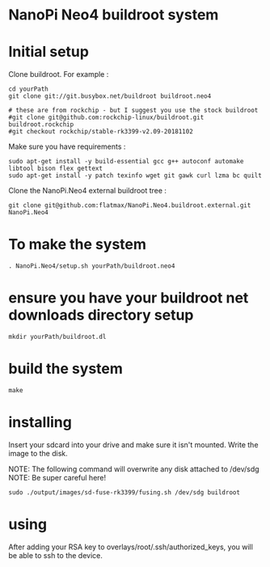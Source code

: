 # NanoPi Neo4 buildroot system

# Initial setup

Clone buildroot. For example :

```
cd yourPath
git clone git://git.busybox.net/buildroot buildroot.neo4

# these are from rockchip - but I suggest you use the stock buildroot
#git clone git@github.com:rockchip-linux/buildroot.git buildroot.rockchip
#git checkout rockchip/stable-rk3399-v2.09-20181102
```

Make sure you have requirements :
```
sudo apt-get install -y build-essential gcc g++ autoconf automake libtool bison flex gettext
sudo apt-get install -y patch texinfo wget git gawk curl lzma bc quilt
```

Clone the NanoPi.Neo4 external buildroot tree :
```
git clone git@github.com:flatmax/NanoPi.Neo4.buildroot.external.git NanoPi.Neo4
```

# To make the system

```
. NanoPi.Neo4/setup.sh yourPath/buildroot.neo4
```

# ensure you have your buildroot net downloads directory setup

```
mkdir yourPath/buildroot.dl
```

# build the system

```
make
```

# installing

Insert your sdcard into your drive and make sure it isn't mounted. Write the image to the disk.

NOTE: The following command will overwrite any disk attached to /dev/sdg
NOTE: Be super careful here!

```
sudo ./output/images/sd-fuse-rk3399/fusing.sh /dev/sdg buildroot
```

# using

After adding your RSA key to overlays/root/.ssh/authorized_keys, you will be able to ssh to the device.
